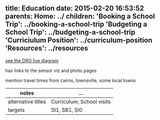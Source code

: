 title: Education
date: 2015-02-20 16:53:52
parents:
  Home: ../
children:
  'Booking a School Trip': ../booking-a-school-trip
  'Budgeting a School Trip': ../budgeting-a-school-trip
  'Curriciulum Position': ../curriculum-position
  'Resources': ../resources
---

<a href="http://danielbaird.com/isoworld/examples/example07.html" target="_blank">see the DRO live diagram</a>


<!-- more -->

has links to the sensor viz and photo pages

mention travel times from cairns, townsville, some local towns

notes | ...
------|-----
alternative titles | Curriculum; School visits
targets | SI1, SB1, SI0
